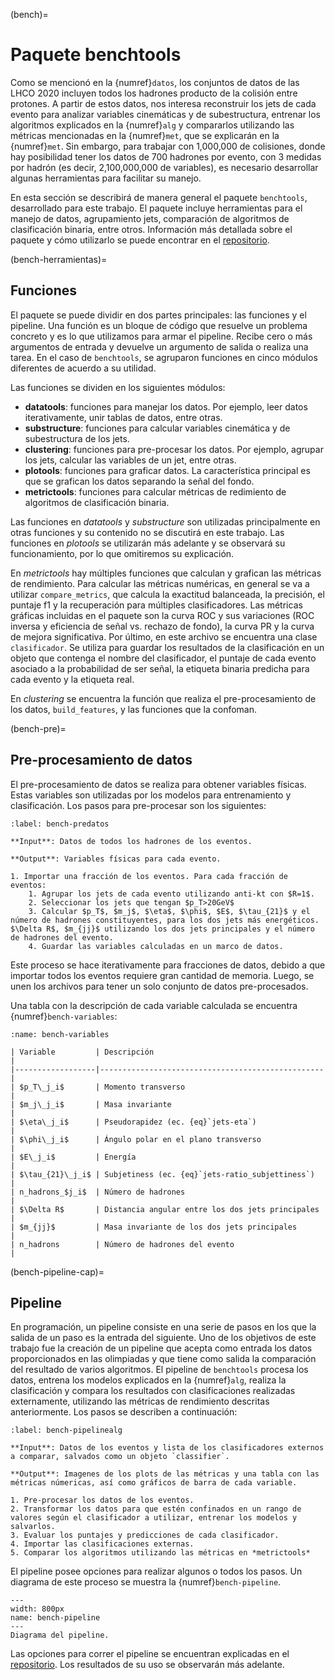 (bench)=
# Paquete benchtools
Como se mencionó en la {numref}`datos`, los conjuntos de datos de las LHCO 2020 incluyen todos los hadrones producto de la colisión entre protones. A partir de estos datos, nos interesa reconstruir los jets de cada evento para analizar variables cinemáticas y de subestructura, entrenar los algoritmos explicados en la {numref}`alg` y compararlos utilizando las métricas mencionadas en la {numref}`met`, que se explicarán en la {numref}`met`. Sin embargo, para trabajar con 1,000,000 de colisiones, donde hay posibilidad tener los datos de 700 hadrones por evento, con 3 medidas por hadrón (es decir, 2,100,000,000 de variables), es necesario desarrollar algunas herramientas para facilitar su manejo. 

En esta sección se describirá de manera general el paquete `benchtools`, desarrollado para este trabajo. El paquete incluye herramientas para el manejo de datos, agrupamiento jets, comparación de algoritmos de clasificación binaria, entre otros. Información más detallada sobre el paquete y cómo utilizarlo se puede encontrar en el [repositorio](https://github.com/marianaiv/benchtools).

(bench-herramientas)=
## Funciones
El paquete se puede dividir en dos partes principales: las funciones y el pipeline. Una función es un bloque de código que resuelve un problema concreto y es lo que utilizamos para armar el pipeline. Recibe cero o más argumentos de entrada y devuelve un argumento de salida o realiza una tarea. En el caso de `benchtools`, se agruparon funciones en cinco módulos diferentes de acuerdo a su utilidad.

Las funciones se dividen en los siguientes módulos:
- **datatools**: funciones para manejar los datos. Por ejemplo, leer datos iterativamente, unir tablas de datos, entre otras. 
- **substructure**: funciones para calcular variables cinemática y de subestructura de los jets.
- **clustering**: funciones para pre-procesar los datos. Por ejemplo, agrupar los jets, calcular las variables de un jet, entre otras.
- **plotools**: funciones para graficar datos. La característica principal es que se grafican los datos separando la señal del fondo.
- **metrictools**: funciones para calcular métricas de redimiento de algoritmos de clasificación binaria.

Las funciones en *datatools* y *substructure* son utilizadas principalmente en otras funciones y su contenido no se discutirá en este trabajo. Las funciones en *plotools* se utilizarán más adelante y se observará su funcionamiento, por lo que omitiremos su explicación.

En *metrictools* hay múltiples funciones que calculan y grafican las métricas de rendimiento. Para calcular las métricas numéricas, en general se va a utilizar `compare_metrics`, que calcula la exactitud balanceada, la precisión, el puntaje f1 y la recuperación para múltiples clasificadores. Las métricas gráficas incluidas en el paquete son la curva ROC y sus variaciones (ROC inversa y eficiencia de señal vs. rechazo de fondo), la curva PR y la curva de mejora significativa. Por último, en este archivo se encuentra una clase `clasificador`. Se utiliza para guardar los resultados de la clasificación en un objeto que contenga el nombre del clasificador, el puntaje de cada evento asociado a la probabilidad de ser señal, la etiqueta binaria predicha para cada evento y la etiqueta real.

En *clustering* se encuentra la función que realiza el pre-procesamiento de los datos, `build_features`, y las funciones que la confoman.

(bench-pre)=
## Pre-procesamiento de datos
El pre-procesamiento de datos se realiza para obtener variables físicas. Estas variables son utilizadas por los modelos para entrenamiento y clasificación. Los pasos para pre-procesar son los siguientes:

```{prf:algorithm} Pre-procesamiento
:label: bench-predatos

**Input**: Datos de todos los hadrones de los eventos.

**Output**: Variables físicas para cada evento.

1. Importar una fracción de los eventos. Para cada fracción de eventos:
    1. Agrupar los jets de cada evento utilizando anti-kt con $R=1$.
    2. Seleccionar los jets que tengan $p_T>20GeV$
    3. Calcular $p_T$, $m_j$, $\eta$, $\phi$, $E$, $\tau_{21}$ y el número de hadrones constituyentes, para los dos jets más energéticos. $\Delta R$, $m_{jj}$ utilizando los dos jets principales y el número de hadrones del evento.
    4. Guardar las variables calculadas en un marco de datos.
```
Este proceso se hace iterativamente para fracciones de datos, debido a que importar todos los eventos requiere gran cantidad de memoria. Luego, se unen los archivos para tener un solo conjunto de datos pre-procesados.

Una tabla con la descripción de cada variable calculada se encuentra {numref}`bench-variables`:
```{table} Variables calculadas en el pre-procesamiento de los datos
:name: bench-variables

| Variable         | Descripción                                      |
|------------------|--------------------------------------------------|
| $p_T\_j_i$       | Momento transverso                               |
| $m_j\_j_i$       | Masa invariante                                  |
| $\eta\_j_i$      | Pseudorapidez (ec. {eq}`jets-eta`)               |
| $\phi\_j_i$      | Ángulo polar en el plano transverso              |
| $E\_j_i$         | Energía                                          |
| $\tau_{21}\_j_i$ | Subjetiness (ec. {eq}`jets-ratio_subjettiness`)  |
| n_hadrons_$j_i$  | Número de hadrones                               |
| $\Delta R$       | Distancia angular entre los dos jets principales |
| $m_{jj}$         | Masa invariante de los dos jets principales      |
| n_hadrons        | Número de hadrones del evento                    |
```

(bench-pipeline-cap)=
## Pipeline
En programación, un pipeline consiste en una serie de pasos en los que la salida de un paso es la entrada del siguiente. Uno de los objetivos de este trabajo fue la creación de un pipeline que acepta como entrada los datos proporcionados en las olimpiadas y que tiene como salida la comparación del resultado de varios algoritmos. El pipeline de `benchtools` procesa los datos, entrena los modelos explicados en la {numref}`alg`, realiza la clasificación y compara los resultados con clasificaciones realizadas externamente, utilizando las métricas de rendimiento descritas anteriormente. Los pasos se describen a continuación:

```{prf:algorithm} Pipeline
:label: bench-pipelinealg

**Input**: Datos de los eventos y lista de los clasificadores externos a comparar, salvados como un objeto `classifier`.

**Output**: Imagenes de los plots de las métricas y una tabla con las métricas númericas, así como gráficos de barra de cada variable.

1. Pre-procesar los datos de los eventos.
2. Transformar los datos para que estén confinados en un rango de valores según el clasificador a utilizar, entrenar los modelos y salvarlos.
3. Evaluar los puntajes y predicciones de cada clasificador.
4. Importar las clasificaciones externas.
5. Comparar los algoritmos utilizando las métricas en *metrictools*
```
El pipeline posee opciones para realizar algunos o todos los pasos. Un diagrama de este proceso se muestra la {numref}`bench-pipeline`.

```{figure} ../../figuras/bench-pipeline.png
---
width: 800px
name: bench-pipeline
---
Diagrama del pipeline.
```
Las opciones para correr el pipeline se encuentran explicadas en el [repositorio](https://github.com/marianaiv/benchtools). Los resultados de su uso se observarán más adelante.